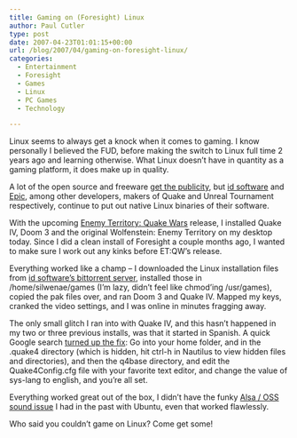 ```yaml
---
title: Gaming on (Foresight) Linux
author: Paul Cutler
type: post
date: 2007-04-23T01:01:15+00:00
url: /blog/2007/04/gaming-on-foresight-linux/
categories:
  - Entertainment
  - Foresight
  - Games
  - Linux
  - PC Games
  - Technology

---
```

Linux seems to always get a knock when it comes to gaming. I know personally I believed the FUD, before making the switch to Linux full time 2 years ago and learning otherwise. What Linux doesn&#8217;t have in quantity as a gaming platform, it does make up in quality.

A lot of the open source and freeware [get the publicity][1], but [id software][2] and [Epic][3], among other developers, makers of Quake and Unreal Tournament respectively, continue to put out native Linux binaries of their software.

With the upcoming [Enemy Territory: Quake Wars][4] release, I installed Quake IV, Doom 3 and the original Wolfenstein: Enemy Territory on my desktop today. Since I did a clean install of Foresight a couple months ago, I wanted to make sure I work out any kinks before ET:QW&#8217;s release.

Everything worked like a champ &#8211; I downloaded the Linux installation files from [id software&#8217;s bittorrent server][5], installed those in /home/silwenae/games (I&#8217;m lazy, didn&#8217;t feel like chmod&#8217;ing /usr/games), copied the pak files over, and ran Doom 3 and Quake IV. Mapped my keys, cranked the video settings, and I was online in minutes fragging away.

The only small glitch I ran into with Quake IV, and this hasn&#8217;t happened in my two or three previous installs, was that it started in Spanish. A quick Google search [turned up the fix][6]: Go into your home folder, and in the .quake4 directory (which is hidden, hit ctrl-h in Nautilus to view hidden files and directories), and then the q4base directory, and edit the Quake4Config.cfg file with your favorite text editor, and change the value of sys-lang to english, and you&#8217;re all set.

Everything worked great out of the box, I didn&#8217;t have the funky [Alsa / OSS sound issue][7] I had in the past with Ubuntu, even that worked flawlessly.

Who said you couldn&#8217;t game on Linux? Come get some!

 [1]: http://www.bit-tech.net/gaming/2007/04/09/Linux_has_game/1.html
 [2]: http://www.idsoftware.com/
 [3]: http://www.epicgames.com/
 [4]: http://www.enemyterritory.com/
 [5]: http://zerowing.idsoftware.com:6969/
 [6]: http://www.linuxgames.com/forums/index.php?t=msg&goto=715&rid=0&S=ad78e96a24b77c7ea080dcb2f2e47d1a
 [7]: http://zerowing.idsoftware.com/linux/doom/#head-8c36163f1dfc3a253ef72c0f821b0b0dd2fc17b1